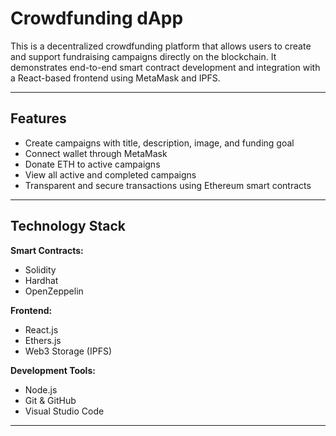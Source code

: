 # Crowdfunding dApp

This is a decentralized crowdfunding platform that allows users to create and support fundraising campaigns directly on the blockchain. It demonstrates end-to-end smart contract development and integration with a React-based frontend using MetaMask and IPFS.

---

## Features

- Create campaigns with title, description, image, and funding goal
- Connect wallet through MetaMask
- Donate ETH to active campaigns
- View all active and completed campaigns
- Transparent and secure transactions using Ethereum smart contracts

---

## Technology Stack

**Smart Contracts:**  
- Solidity  
- Hardhat  
- OpenZeppelin

**Frontend:**  
- React.js  
- Ethers.js  
- Web3 Storage (IPFS)

**Development Tools:**  
- Node.js  
- Git & GitHub  
- Visual Studio Code

---

